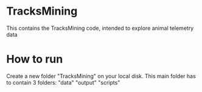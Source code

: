 # TracksMining
This contains the TracksMining code, intended to explore animal telemetry data

# How to run

Create a new folder "TracksMining" on your local disk.
This main folder has to contain 3 folders:
"data"
"output"
"scripts"
